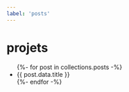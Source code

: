 ```yaml
---
label: 'posts'
---
```


# projets

<ul>
	{%- for post in collections.posts -%}
		<li>{{ post.data.title }}</li>
	{%- endfor -%}
</ul>
